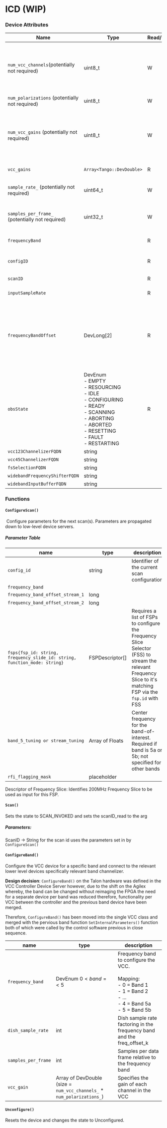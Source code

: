 # ICD (WIP)
### Device Attributes
| Name                                            | Type                                                                                                                                                        | Read/Write | Description                                                                                                                                                  |
| ----------------------------------------------- | ----------------------------------------------------------------------------------------------------------------------------------------------------------- | ---------- | ------------------------------------------------------------------------------------------------------------------------------------------------------------ |
| `num_vcc_channels`(potentially not required)    | uint8_t                                                                                                                                                     | W          | Number of 220MHz frequency slice channels produced for the VCC in Bands 1,2 & 3 `n=10` and for Bands 4&5 `n=15`                                              |
| `num_polarizations` (potentially not required)  | uint8_t                                                                                                                                                     | W          | Number of Polarizations                                                                                                                                      |
| `num_vcc_gains` (potentially not required)      | uint8_t                                                                                                                                                     | W          | Number of gains values required for the number of channels relative to the number of polarization:  `num_vcc_channels * num_polarizations`                   |
| `vcc_gains`                                     | `Array<Tango::DevDouble>`                                                                                                                                   | R          | Read attribute for gain values                                                                                                                               |
| `sample_rate_` (potentially not required)       | uint64_t                                                                                                                                                    | W          | Input sample rate in GSPS. Used to determine the frame count                                                                                                 |
| `samples_per_frame_` (potentially not required) | uint32_t                                                                                                                                                    | W          | Samples per frame used to determine the frame count                                                                                                          |
| `frequencyBand`                                 |                                                                                                                                                             | R          | Frequency band that is currently configured                                                                                                                  |
| `configID`                                      |                                                                                                                                                             | R          | Identifier of the current scan configuration                                                                                                                 |
| `scanID`                                        |                                                                                                                                                             | R          | Identifier of the current scan                                                                                                                               |
| `inputSampleRate`                               |                                                                                                                                                             | R          | Input sample rate read attribute                                                                                                                             |
| `frequencyBandOffset`                           | DevLong[2]                                                                                                                                                  | R          | Frequency band offset, received during scan configuration<br><br>Length 2 since band 5 needs two values specified, other bands will only use the first value |
| `obsState`                                      | DevEnum<br>- EMPTY<br>- RESOURCING<br>- IDLE<br>- CONFIGURING<br>- READY<br>- SCANNING<br>- ABORTING<br>- ABORTED<br>- RESETTING<br>- FAULT<br>- RESTARTING | R          | Observing state                                                                                                                                              |
| `vcc123ChannelizerFQDN`                         | string                                                                                                                                                      |            |                                                                                                                                                              |
| `vcc45ChannelizerFQDN`                          | string                                                                                                                                                      |            |                                                                                                                                                              |
| `fsSelectionFQDN`                               | string                                                                                                                                                      |            |                                                                                                                                                              |
| `widebandFrequencyShifterFQDN`                  | string                                                                                                                                                      |            |                                                                                                                                                              |
| `widebandInputBufferFQDN`                       | string                                                                                                                                                      |            |                                                                                                                                                              |

### Functions
#### `ConfigureScan()`
 Configure parameters for the next scan(s). Parameters are propagated down to low-level device servers.
##### Parameter Table
| name                                                                      | type            | description                                                                                                                                                   |     |
| ------------------------------------------------------------------------- | --------------- | ------------------------------------------------------------------------------------------------------------------------------------------------------------- | --- |
| `config_id`                                                               | string          | Identifier of the current scan configuration                                                                                                                  |     |
| `frequency_band`                                                          |                 |                                                                                                                                                               |     |
| `frequency_band_offset_stream_1`                                          | long            |                                                                                                                                                               |     |
| `frequency_band_offset_stream_2`                                          | long            |                                                                                                                                                               |     |
| `fsps{fsp_id: string, frequency_slide_id: string, function_mode: string}` | FSPDescriptor[] | Requires a list of FSPs to configure the Frequency Slice Selector (FSS) to stream the relevant Frequency Slice to it's matching FSP via the `fsp.id` with FSS |     |
| `band_5_tuning or stream_tuning`                                          | Array of Floats | Center frequency for the band-of-interest. Required if band is 5a or 5b; not specified for other bands                                                        |     |
| `rfi_flagging_mask`                                                       | placeholder     |                                                                                                                                                               |     |
Descriptor of Frequency Slice: Identifies 200MHz Frequency Slice to be used as input for this FSP.
#### `Scan()`
Sets the state to SCAN_INVOKED and sets the scanID_read to the arg
##### Parameters:
ScanID -> String for the scan id uses the parameters set in by `ConfigureScan()`

#### `ConfigureBand()`
Configure the VCC device for a specific band and connect to the relevant lower level devices specifically relevant band channelizer. 

**Design decision**:
`ConfigureBand()` on the Talon hardware was defined in the VCC Controller Device Server however, due to the shift on the Agilex whereby, the band can be changed without reimaging the FPGA the need for a separate device per band was reduced therefore, functionality per VCC between the controller and the previous band device have been merged. 

Therefore, `ConfigureBand()` has been moved into the single VCC class and merged with the pervious band function `SetInternalParameters()` function both of which were called by the control software previous in close sequence. 

| name                | type                                                                   | description                                                                                                                     |
| ------------------- | ---------------------------------------------------------------------- | ------------------------------------------------------------------------------------------------------------------------------- |
| `frequency_band`    | DevEnum ${0 < band =< 5}$                                              | Frequency band to configure the VCC.<br><br>Mapping:<br>- 0 = Band 1<br>- 1 = Band 2<br>- ...<br>- 4 = Band 5a<br>- 5 = Band 5b |
| `dish_sample_rate`  | int                                                                    | Dish sample rate factoring in the frequency band and the freq_offset_k                                                          |
| `samples_per_frame` | int                                                                    | Samples per data frame relative to the frequency band                                                                           |
| `vcc_gain`          | Array of DevDouble (size = `num_vcc_channels_` * `num_polarizations_`) | Specifies the gain of each channel in the VCC                                                                                   |

#### `Unconfigure()` 
Resets the device and changes the state to Unconfigured.

